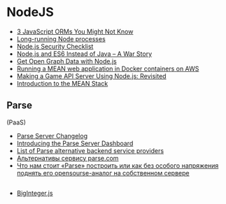 # NodeJS
- [3 JavaScript ORMs You Might Not Know](http://www.sitepoint.com/3-javascript-orms-you-might-not-know/)
- [Long-running Node processes](http://techblog.spanning.com/2015/10/12/Long-running-Node-processes)
- [Node.js Security Checklist](https://blog.risingstack.com/node-js-security-checklist/)
- [Node.js and ES6 Instead of Java – A War Story](http://www.technology-ebay.de/the-teams/mobile-de/blog/nodejs-es6-war-story)
- [Get Open Graph Data with Node.js](https://davidwalsh.name/open-graph-data-nodejs)
- [Running a MEAN web application in Docker containers on AWS](http://blog.codeship.com/running-mean-web-application-docker-containers-aws/)
- [Making a Game API Server Using Node.js: Revisited](http://blog.couchbase.com/making-a-game-api-server-using-nodejs-revisited)
- [Introduction to the MEAN Stack](http://www.sitepoint.com/introduction-to-mean-stack/)

## Parse
(PaaS)
 - [Parse Server Changelog](https://github.com/ParsePlatform/parse-server/blob/master/CHANGELOG.md)
 - [Introducing the Parse Server Dashboard](http://blog.parse.com/announcements/introducing-the-parse-server-dashboard/)
 - [List of Parse alternative backend service providers](https://github.com/relatedcode/ParseAlternatives)
 - [Альтернативы сервису parse.com](https://habrahabr.ru/post/277979/)
 - [Что нам стоит «Parse» построить или как без особого напряжения поднять его opensourse-аналог на собственном сервере](https://habrahabr.ru/post/260345/)

##
 - [BigInteger.js](https://github.com/peterolson/BigInteger.js)
